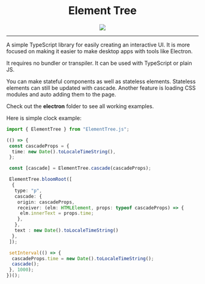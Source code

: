<h1 align="center">
  Element Tree
</h1>

<p align="center">
<img src="https://i.ibb.co/Hqf8tjz/ettree-jpg.png">
</p>

---

A simple TypeScript library for easily creating an interactive UI. It is more focused on making it easier to make desktop apps with tools like Electron. 

It requires no bundler or transpiler. It can be used with TypeScript or plain JS. 

You can make stateful components as well as stateless elements. Stateless elements can still be updated with cascade. Another feature is loading CSS modules and auto adding them to the page. 

Check out the **electron** folder to see all working examples. 

Here is simple clock example: 

```ts
import { ElementTree } from "ElementTree.js";

(() => {
 const cascadeProps = {
  time: new Date().toLocaleTimeString(),
 };

 const [cascade] = ElementTree.cascade(cascadeProps);

 ElementTree.bloomRoot([
  {
   type: "p",
   cascade: {
    origin: cascadeProps,
    receiver: (elm: HTMLElement, props: typeof cascadeProps) => {
     elm.innerText = props.time;
    },
   },
   text : new Date().toLocaleTimeString()
  },
 ]);

 setInterval(() => {
  cascadeProps.time = new Date().toLocaleTimeString();
  cascade();
 }, 1000);
})();


```





